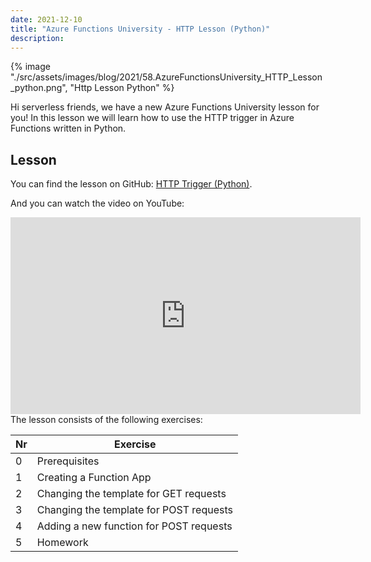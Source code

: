 ```yaml
---
date: 2021-12-10
title: "Azure Functions University - HTTP Lesson (Python)"
description:
---
```


{% image "./src/assets/images/blog/2021/58.AzureFunctionsUniversity_HTTP_Lesson_python.png", "Http Lesson Python" %}

Hi serverless friends, we have a new Azure Functions University lesson for you! In this lesson we will learn how to use the HTTP trigger in Azure Functions written in Python.

## Lesson

You can find the lesson on GitHub: [HTTP Trigger (Python)](https://github.com/marcduiker/azure-functions-university/blob/main/lessons/python/http/README.md).

And you can watch the video on YouTube:

<iframe width="560" height="315" src="https://www.youtube.com/embed/fDnPGeRTwHc" title="YouTube video player" frameborder="0" allow="accelerometer; autoplay; clipboard-write; encrypted-media; gyroscope; picture-in-picture" allowfullscreen></iframe>

<br>
The lesson consists of the following exercises:

|Nr|Exercise
|-|-
|0|Prerequisites
|1|Creating a Function App
|2|Changing the template for GET requests
|3|Changing the template for POST requests
|4|Adding a new function for POST requests
|5|Homework